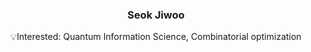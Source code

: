 <div align="center">


### Seok Jiwoo <br>
💡Interested: Quantum Information Science, Combinatorial optimization


</div>


